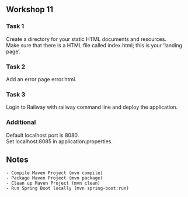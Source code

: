 ## Workshop 11

### Task 1
Create a directory for your static HTML documents and resources. <br>
Make sure that there is a HTML file called index.html; this is your ‘landing page’.

### Task 2
Add an error page error.html.

### Task 3
Login to Railway with railway command line and deploy the application.

### Additional
Default localhost port is 8080. <br>
Set localhost:8085 in application.properties.


## Notes
```
- Compile Maven Project (mvn compile)
- Package Maven Project (mvn package)
- Clean up Maven Project (mvn clean)
- Run Spring Boot locally (mvn spring-boot:run)
```